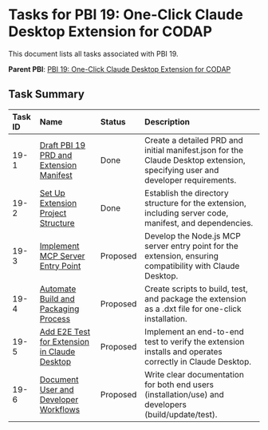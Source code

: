 # Tasks for PBI 19: One-Click Claude Desktop Extension for CODAP

This document lists all tasks associated with PBI 19.

**Parent PBI**: [PBI 19: One-Click Claude Desktop Extension for CODAP](./prd.md)

## Task Summary

| Task ID | Name | Status | Description |
| :------ | :--- | :----- | :---------- |
| 19-1 | [Draft PBI 19 PRD and Extension Manifest](./19-1.md) | Done | Create a detailed PRD and initial manifest.json for the Claude Desktop extension, specifying user and developer requirements. |
| 19-2 | [Set Up Extension Project Structure](./19-2.md) | Done | Establish the directory structure for the extension, including server code, manifest, and dependencies. |
| 19-3 | [Implement MCP Server Entry Point](./19-3.md) | Proposed | Develop the Node.js MCP server entry point for the extension, ensuring compatibility with Claude Desktop. |
| 19-4 | [Automate Build and Packaging Process](./19-4.md) | Proposed | Create scripts to build, test, and package the extension as a .dxt file for one-click installation. |
| 19-5 | [Add E2E Test for Extension in Claude Desktop](./19-5.md) | Proposed | Implement an end-to-end test to verify the extension installs and operates correctly in Claude Desktop. |
| 19-6 | [Document User and Developer Workflows](./19-6.md) | Proposed | Write clear documentation for both end users (installation/use) and developers (build/update/test). |

